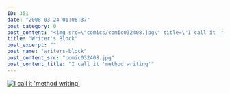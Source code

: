 ```yaml
---
ID: 351
date: "2008-03-24 01:06:37"
post_category: 0
post_content: "<img src=\"comics/comic032408.jpg\" title=\"I call it 'method writing'\" />"
title: "Writer's Block"
post_excerpt: ""
post_name: "writers-block"
post_content_src: "comic032408.jpg"
post_content_title: "I call it 'method writing'"
---
```



[![I call it 'method writing'](/comics-hi-res/comic032408.jpg)](/comics-hi-res/comic032408.jpg "I call it 'method writing'")
